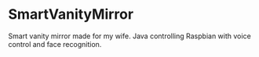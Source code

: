# SmartVanityMirror
Smart vanity mirror made for my wife. Java controlling Raspbian with voice control and face recognition.
